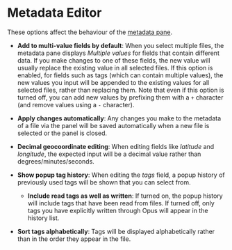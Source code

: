 # Metadata Editor

These options affect the behaviour of the [metadata pane](/Manual/basic_concepts/the_lister/metadata_pane.md).

- **Add to multi-value fields by default**: When you select multiple files, the metadata pane displays *Multiple values* for fields that contain different data. If you make changes to one of these fields, the new value will usually replace the existing value in all selected files. If this option is enabled, for fields such as tags (which can contain multiple values), the new values you input will be appended to the existing values for all selected files, rather than replacing them.
  Note that even if this option is turned off, you can add new values by prefixing them with a `+` character (and remove values using a `-` character).

- **Apply changes automatically**: Any changes you make to the metadata of a file via the panel will be saved automatically when a new file is selected or the panel is closed.
- **Decimal geocoordinate editing**: When editing fields like *latitude* and *longitude*, the expected input will be a decimal value rather than degrees/minutes/seconds.
- **Show popup tag history**: When editing the *tags* field, a popup history of previously used tags will be shown that you can select from.
  - **Include read tags as well as written**: If turned on, the popup history will include tags that have been read from files. If turned off, only tags you have explicitly written through Opus will appear in the history list.
- **Sort tags alphabetically**: Tags will be displayed alphabetically rather than in the order they appear in the file.
